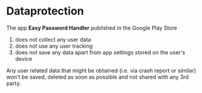 # Dataprotection
The app **Easy Password Handler** published in the Google Play Store 
1. does not collect any user data
2. does not use any user tracking 
3. does not save any data apart from app settings stored on the user's device

Any user related data that might be obtained (i.e. via crash report or similar) won't be saved, deleted as soon as possible and not shared with any 3rd party. 
